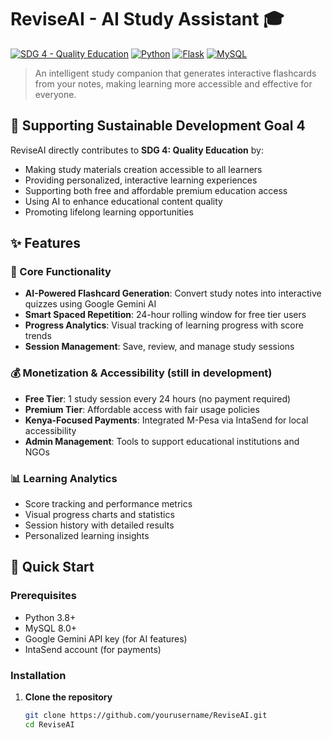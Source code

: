# ReviseAI - AI Study Assistant 🎓

[![SDG 4 - Quality Education](https://img.shields.io/badge/SDG-4_Quality_Education-0A96D6?style=for-the-badge&logo=un&logoColor=white)](https://sdgs.un.org/goals/goal4)
[![Python](https://img.shields.io/badge/Python-3.8%2B-3776AB?style=for-the-badge&logo=python&logoColor=white)](https://python.org)
[![Flask](https://img.shields.io/badge/Flask-2.0%2B-000000?style=for-the-badge&logo=flask&logoColor=white)](https://flask.palletsprojects.com/)
[![MySQL](https://img.shields.io/badge/MySQL-8.0%2B-4479A1?style=for-the-badge&logo=mysql&logoColor=white)](https://mysql.com)

> An intelligent study companion that generates interactive flashcards from your notes, making learning more accessible and effective for everyone.

## 🌟 Supporting Sustainable Development Goal 4

ReviseAI directly contributes to **SDG 4: Quality Education** by:
- Making study materials creation accessible to all learners
- Providing personalized, interactive learning experiences
- Supporting both free and affordable premium education access
- Using AI to enhance educational content quality
- Promoting lifelong learning opportunities

## ✨ Features

### 🎯 Core Functionality
- **AI-Powered Flashcard Generation**: Convert study notes into interactive quizzes using Google Gemini AI
- **Smart Spaced Repetition**: 24-hour rolling window for free tier users
- **Progress Analytics**: Visual tracking of learning progress with score trends
- **Session Management**: Save, review, and manage study sessions

### 💰 Monetization & Accessibility (still in development)
- **Free Tier**: 1 study session every 24 hours (no payment required)
- **Premium Tier**: Affordable access with fair usage policies
- **Kenya-Focused Payments**: Integrated M-Pesa via IntaSend for local accessibility
- **Admin Management**: Tools to support educational institutions and NGOs

### 📊 Learning Analytics
- Score tracking and performance metrics
- Visual progress charts and statistics
- Session history with detailed results
- Personalized learning insights

## 🚀 Quick Start

### Prerequisites
- Python 3.8+
- MySQL 8.0+
- Google Gemini API key (for AI features)
- IntaSend account (for payments)

### Installation

1. **Clone the repository**
   ```bash
   git clone https://github.com/yourusername/ReviseAI.git
   cd ReviseAI
